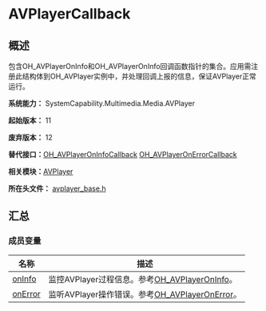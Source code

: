 # AVPlayerCallback


## 概述

包含OH_AVPlayerOnInfo和OH_AVPlayerOnInfo回调函数指针的集合。应用需注册此结构体到OH_AVPlayer实例中，并处理回调上报的信息，保证AVPlayer正常运行。

**系统能力：** SystemCapability.Multimedia.Media.AVPlayer

**起始版本：** 11

**废弃版本：** 12

**替代接口：**[OH_AVPlayerOnInfoCallback](_a_v_player.md#oh_avplayeroninfocallback) [OH_AVPlayerOnErrorCallback](_a_v_player.md#oh_avplayeronerrorcallback)

**相关模块：**[AVPlayer](_a_v_player.md)

**所在头文件：** [avplayer_base.h](avplayer__base_8h.md)


## 汇总


### 成员变量

| 名称 | 描述 | 
| -------- | -------- |
| [onInfo](_a_v_player.md#oninfo) | 监控AVPlayer过程信息。参考[OH_AVPlayerOnInfo](_a_v_player.md#oh_avplayeroninfo)。 | 
| [onError](_a_v_player.md#onerror) | 监听AVPlayer操作错误。参考[OH_AVPlayerOnError](_a_v_player.md#oh_avplayeronerror)。 | 
